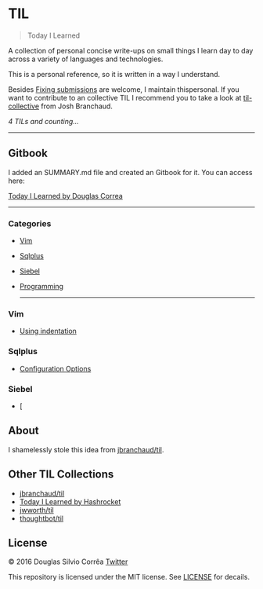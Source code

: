 # TIL

> Today I Learned

A collection of personal concise write-ups on small things I learn day to day across a
variety of languages and technologies.

This is a personal reference, so it is written in a way I understand.

Besides [Fixing submissions](CONTRIBUTING.md) are welcome, I maintain thispersonal. If you want to contribute to an collective TIL I recommend you to take a look at [til-collective](https://github.com/til-collective/til-collective) from Josh Branchaud.

_4 TILs and counting..._

---
## Gitbook
I added an SUMMARY.md file and created an Gitbook for it. You can access here:

[Today I Learned by Douglas Correa](http://til.douglascorrea.io)

---

### Categories

* [Vim](#vim)
* [Sqlplus](#sqlplus)
* [Siebel](#siebel)
* [Programming](#programming)

    ---

### Vim

- [Using indentation](vim/using-indentation.md)

### Sqlplus

- [Configuration Options](sqlplus/configuration-options.md)

### Siebel
- [

## About

I shamelessly stole this idea from
[jbranchaud/til](https://github.com/jbranchaud/til).

## Other TIL Collections

* [jbranchaud/til](https://github.com/jbranchaud/til)
* [Today I Learned by Hashrocket](https://til.hashrocket.com)
* [jwworth/til](https://github.com/jwworth/til)
* [thoughtbot/til](https://github.com/thoughtbot/til)

## License

&copy; 2016 Douglas Silvio Corrêa [Twitter](https://twitter.com/douglas_correa)

This repository is licensed under the MIT license. See [LICENSE](https://github.com/douglascorrea/til/blob/master/LICENSE) for
decails.
